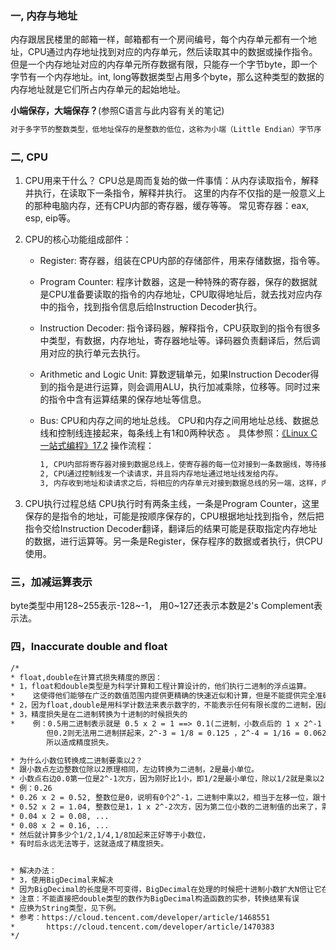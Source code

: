 ### 一, 内存与地址

内存跟居民楼里的邮箱一样，邮箱都有一个房间编号，每个内存单元都有一个地址，CPU通过内存地址找到对应的内存单元，然后读取其中的数据或操作指令。但是一个内存地址对应的内存单元所存数据有限，只能存一个字节byte，即一个字节有一个内存地址。int, long等数据类型占用多个byte，那么这种类型的数据的内存地址就是它们所占内存单元的起始地址。

**小端保存，大端保存？**(参照C语言与此内容有关的笔记)

```txt
对于多字节的整数类型，低地址保存的是整数的低位，这称为小端（Little Endian）字节序（Byte Order）。x86平台是小端字节序的，而另外一些平台规定低地址保存整数的高位，称为大端（Big Endian）字节序。
```

### 二, CPU

1. CPU用来干什么？
   CPU总是周而复始的做一件事情：从内存读取指令，解释并执行，在读取下一条指令，解释并执行。
   这里的内存不仅指的是一般意义上的那种电脑内存，还有CPU内部的寄存器，缓存等等。
   常见寄存器：eax, esp, eip等。
2. CPU的核心功能组成部件：
   - Register: 寄存器，组装在CPU内部的存储部件，用来存储数据，指令等。
   
   - Program  Counter: 程序计数器，这是一种特殊的寄存器，保存的数据就是CPU准备要读取的指令的内存地址，CPU取得地址后，就去找对应内存中的指令，找到指令信息后给Instruction Decoder执行。
   
   - Instruction Decoder: 指令译码器，解释指令，CPU获取到的指令有很多中类型，有数据，内存地址，寄存器地址等。译码器负责翻译后，然后调用对应的执行单元去执行。
   
   - Arithmetic and Logic Unit: 算数逻辑单元，如果Instruction Decoder得到的指令是进行运算，则会调用ALU，执行加减乘除，位移等。同时过来的指令中含有运算结果的保存地址等信息。
   
   - Bus: CPU和内存之间的地址总线。 CPU和内存之间用地址总线、数据总线和控制线连接起来，每条线上有1和0两种状态 。
     具体参照：<a href="https://akaedu.github.io/book/ch17s02.html">《Linux C 一站式编程》17.2</a>
     操作流程：
   
     ```txt
     1, CPU内部将寄存器对接到数据总线上，使寄存器的每一位对接到一条数据线，等待接收数据。
     2, CPU通过控制线发一个读请求，并且将内存地址通过地址线发给内存。
     3, 内存收到地址和读请求之后，将相应的内存单元对接到数据总线的另一端，这样，内存单元每一位的1或0状态通过一条数据线到达CPU寄存器中相应的位，就完成了数据传送。
     ```
   
3. CPU执行过程总结
   CPU执行时有两条主线，一条是Program Counter，这里保存的是指令的地址，可能是按顺序保存的，CPU根据地址找到指令，然后把指令交给Instruction Decoder翻译，翻译后的结果可能是获取指定内存地址的数据，进行运算等。另一条是Register，保存程序的数据或者执行，供CPU使用。

### 三，加减运算表示

byte类型中用128\~255表示-128\~-1， 用0\~127还表示本数是2's Complement表示法。

### 四，Inaccurate double and float

```txt
/*
* float,double在计算式损失精度的原因：
* 1，float和double类型是为科学计算和工程计算设计的，他们执行二进制的浮点运算。
*    这使得他们能够在广泛的数值范围内提供更精确的快速近似和计算，但是不能提供完全准确的计算结果。
* 2，因为float,double是用科学计数法来表示数字的，不能表示任何有限长度的二进制，因此转换的时候就会有精度损失
* 3，精度损失是在二进制转换为十进制的时候损失的
*    例：0.5用二进制表示就是 0.5 x 2 = 1 ==> 0.1(二进制，小数点后的 1 x 2^-1 = 0.5)
        但0.2则无法用二进制拼起来，2^-3 = 1/8 = 0.125 ，2^-4 = 1/16 = 0.0625 ...这几个加起来永远无法刚好等于0.2，
		所以造成精度损失。

* 为什么小数位转换成二进制要乘以2？
* 跟小数点左边整数位除以2原理相同，左边转换为二进制，2是最小单位。
* 小数点右边0.0第一位是2^-1次方，因为刚好比1小，即1/2是最小单位，除以1/2就是乘以2，
* 例：0.26
* 0.26 x 2 = 0.52, 整数位是0，说明有0个2^-1，二进制中乘以2，相当于左移一位，跟十进制0.1415926 x 10 = 1.1415926同理，因此下面接着x2就是得到几个2^-2次方。
* 0.52 x 2 = 1.04, 整数位是1，1 x 2^-2次方，因为第二位小数的二进制值的出来了，需要减去这个二进制的1
* 0.04 x 2 = 0.08, ...
* 0.08 x 2 = 0.16, ...
* 然后就计算多少个1/2,1/4,1/8加起来正好等于小数位，
* 有时后永远无法等于，这就造成了精度损失。


* 解决办法：
* 3，使用BigDecimal来解决
* 因为BigDecimal的长度是不可变得，BigDecimal在处理的时候把十进制小数扩大N倍让它在整数上进行计算，并保留相应的精度信息
* 注意：不能直接把double类型的数作为BigDecimal构造函数的实参，转换结果有误
* 应换为String类型，见下例。
* 参考：https://cloud.tencent.com/developer/article/1468551
*		https://cloud.tencent.com/developer/article/1470383
*/

```

